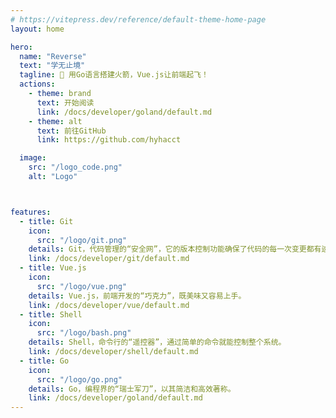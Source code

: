 ```yaml
---
# https://vitepress.dev/reference/default-theme-home-page
layout: home

hero:
  name: "Reverse"
  text: "学无止境"
  tagline: 🚀 用Go语言搭建火箭，Vue.js让前端起飞！
  actions:
    - theme: brand
      text: 开始阅读
      link: /docs/developer/goland/default.md
    - theme: alt
      text: 前往GitHub
      link: https://github.com/hyhacct

  image:
    src: "/logo_code.png"
    alt: "Logo"



features:
  - title: Git
    icon:
      src: "/logo/git.png"
    details: Git，代码管理的“安全网”，它的版本控制功能确保了代码的每一次变更都有迹可循。
    link: /docs/developer/git/default.md
  - title: Vue.js
    icon:
      src: "/logo/vue.png"
    details: Vue.js，前端开发的“巧克力”，既美味又容易上手。
    link: /docs/developer/vue/default.md
  - title: Shell
    icon:
      src: "/logo/bash.png"
    details: Shell，命令行的“遥控器”，通过简单的命令就能控制整个系统。
    link: /docs/developer/shell/default.md
  - title: Go
    icon:
      src: "/logo/go.png"
    details: Go，编程界的“瑞士军刀”，以其简洁和高效著称。
    link: /docs/developer/goland/default.md
---
```


